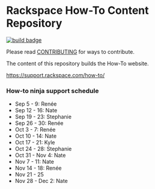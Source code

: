 # Rackspace How-To Content Repository

[![build badge](https://build.developer.rackspace.com/rackerlabs/rackspace-how-to/badge?branch=master)](https://build.developer.rackspace.com/rackerlabs/rackspace-how-to)

Please read [CONTRIBUTING](CONTRIBUTING.md) for ways to contribute.

The content of this repository builds the How-To website.

https://support.rackspace.com/how-to/

### How-to ninja support schedule


- Sep 5 - 9: Renée
- Sep 12 - 16: Nate
- Sep 19 - 23: Stephanie
- Sep 26 - 30: Renée
- Oct 3 - 7: Renée
- Oct 10 - 14: Nate
- Oct 17 - 21: Kyle
- Oct 24 - 28: Stephanie
- Oct 31 - Nov 4: Nate
- Nov 7 - 11: Nate
- Nov 14 - 18: Renée
- Nov 21 - 25
- Nov 28 - Dec 2: Nate
